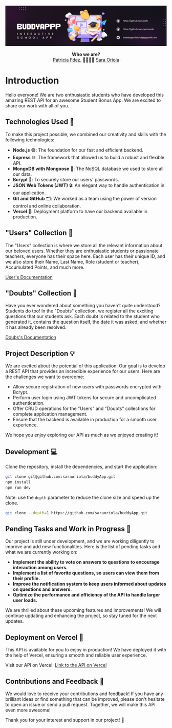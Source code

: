 ![foto](assets/img/banner.png)

<p align='center'>
  <a><strong>Who we are?</strong>
  <br />
  ·
  <a href='https://github.com/pafz'>Patricia Fdez.</a>
  🤜🏽🤛🏽
  <a href='https://github.com/saraoriola'>Sara Oriola</a>
  ·
</p>


# Introduction

Hello everyone! We are two enthusiastic students who have developed this amazing REST API for an awesome Student Bonus App. We are excited to share our work with all of you.

## Technologies Used 🚀

To make this project possible, we combined our creativity and skills with the following technologies:

- **Node.js** 🟢: The foundation for our fast and efficient backend.
- **Express** 🌐: The framework that allowed us to build a robust and flexible API.
- **MongoDB with Mongoose** 🍃: The NoSQL database we used to store all our data.
- **Bcrypt** 🔐: To securely store our users' passwords.
- **JSON Web Tokens (JWT)** 🔒: An elegant way to handle authentication in our application.
- **Git and GitHub** 🗂️: We worked as a team using the power of version control and online collaboration.
- **Vercel** 🚀: Deployment platform to have our backend available in production.

## "Users" Collection 👤

The "Users" collection is where we store all the relevant information about our beloved users. Whether they are enthusiastic students or passionate teachers, everyone has their space here. Each user has their unique ID, and we also store their Name, Last Name, Role (student or teacher), Accumulated Points, and much more.

 <a href='https://documenter.getpostman.com/view/28520865/2s946mapu7'>User's Documentation</a>


## "Doubts" Collection 🤔

Have you ever wondered about something you haven't quite understood? Students do too! In the "Doubts" collection, we register all the exciting questions that our students ask. Each doubt is related to the student who generated it, contains the question itself, the date it was asked, and whether it has already been resolved.

 <a href='https://documenter.getpostman.com/view/28520865/2s946mZpNy'>Doubs's Documentation</a>

## Project Description 💡

We are excited about the potential of this application. Our goal is to develop a REST API that provides an incredible experience for our users. Here are the challenges we want to overcome:

- Allow secure registration of new users with passwords encrypted with Bcrypt.
- Perform user login using JWT tokens for secure and uncomplicated authentication.
- Offer CRUD operations for the "Users" and "Doubts" collections for complete application management.
- Ensure that the backend is available in production for a smooth user experience.

We hope you enjoy exploring our API as much as we enjoyed creating it!

## Development 💻

Clone the repository, install the dependencies, and start the application:

```bash
git clone git@github.com:saraoriola/buddyApp.git
npm install
npm run dev
```

Note: use the `depth` parameter to reduce the clone size and speed up the clone.

```sh
git clone --depth=1 https://github.com/saraoriola/buddyApp.git
```

## Pending Tasks and Work in Progress 🚧

Our project is still under development, and we are working diligently to improve and add new functionalities. Here is the list of pending tasks and what we are currently working on:

- **Implement the ability to vote on answers to questions to encourage interaction among users.**
- **Implement a list of favorite questions, so users can view them from their profile.**
- **Improve the notification system to keep users informed about updates on questions and answers.**
- **Optimize the performance and efficiency of the API to handle larger user loads.**

We are thrilled about these upcoming features and improvements! We will continue updating and enhancing the project, so stay tuned for the next updates.

## Deployment on Vercel 🚀

This API is available for you to enjoy in production! We have deployed it with the help of Vercel, ensuring a smooth and reliable user experience.

Visit our API on Vercel: [Link to the API on Vercel](https://buddy-app-eight.vercel.app)

## Contributions and Feedback 🤝

We would love to receive your contributions and feedback! If you have any brilliant ideas or find something that can be improved, please don't hesitate to open an issue or send a pull request. Together, we will make this API even more awesome!

Thank you for your interest and support in our project! 🌟

